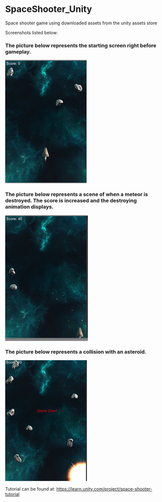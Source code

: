# SpaceShooter_Unity
Space shooter game using downloaded assets from the unity assets store

Screenshots listed below: 
### The picture below represents the starting screen right before gameplay. 

![Image of Sorting Animation](https://github.com/derekyee97/SpaceShooter_Unity/blob/master/main_ship.PNG)

### The picture below represents a scene of when a meteor is destroyed. The score is increased and the destroying animation displays.

![Image of Sorting Animation](https://github.com/derekyee97/SpaceShooter_Unity/blob/master/destroyed_asteroid.PNG)

### The picture below represents a collision with an asteroid.

![Image of Sorting Animation](https://github.com/derekyee97/SpaceShooter_Unity/blob/master/destroyed_ship.PNG)

Tutorial can be found at: https://learn.unity.com/project/space-shooter-tutorial
